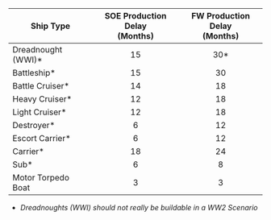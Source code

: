 | Ship Type          | SOE Production Delay <br/> (Months) | FW Production Delay <br/> (Months) |
| ------------------ | :-------------------: | :---------------------------: |
| Dreadnought (WWI)* |  15                   |  30*                          |
| Battleship*        |  15                   |  30                           |
| Battle Cruiser*    |  14                   |  18                           |
| Heavy Cruiser*     |  12                   |  18                           |
| Light Cruiser*     |  12                   |  18                           |
| Destroyer*         |   6                   |  12                           |
| Escort Carrier*    |   6                   |  12                           |
| Carrier*           |  18                   |  24                           |
| Sub*               |   6                   |   8                           |
| Motor Torpedo Boat |   3                   |   3                           |

* _Dreadnoughts (WWI) should not really be buildable in a WW2 Scenario_